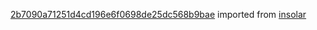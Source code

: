[2b7090a71251d4cd196e6f0698de25dc568b9bae](https://github.com/insolar/insolar/commit/2b7090a71251d4cd196e6f0698de25dc568b9bae) imported from [insolar](https://github.com/insolar/insolar)
